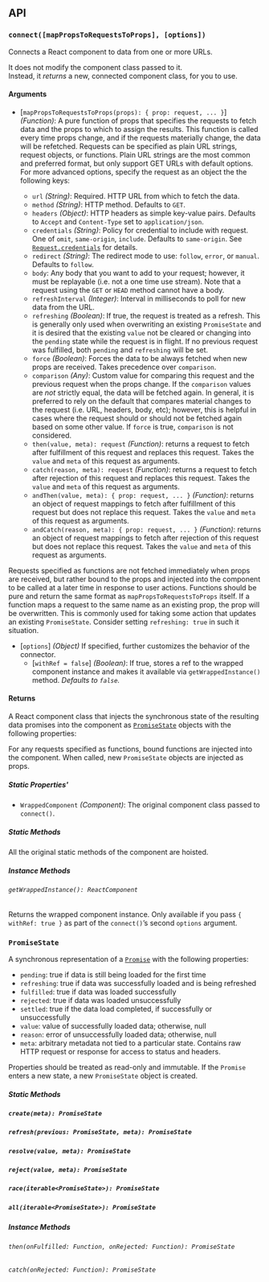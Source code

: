 ## API

### `connect([mapPropsToRequestsToProps], [options])`

Connects a React component to data from one or more URLs.

It does not modify the component class passed to it.  
Instead, it *returns* a new, connected component class, for you to use.

#### Arguments

* [`mapPropsToRequestsToProps(props): { prop: request, ... }`] *(Function)*: A pure function of props that specifies the requests to fetch data and the props to which to assign the results. This function is called every time props change, and if the requests materially change, the data will be refetched. Requests can be specified as plain URL strings, request objects, or functions. Plain URL strings are the most common and preferred format, but only support GET URLs with default options. For more advanced options, specify the request as an object the the following keys:

     - `url` *(String)*: Required. HTTP URL from which to fetch the data.
     - `method` *(String)*: HTTP method. Defaults to `GET`.
     - `headers` *(Object)*: HTTP headers as simple key-value pairs. Defaults to `Accept` and `Content-Type` set to `application/json`.
     - `credentials` *(String)*: Policy for credential to include with request. One of `omit`, `same-origin`, `include`. Defaults to `same-origin`. See [`Request.credentials`](https://developer.mozilla.org/en-US/docs/Web/API/Request/credentials) for details.
     - `redirect` *(String)*: The redirect mode to use: `follow`, `error`, or `manual`. Defaults to `follow`.
     - `body`: Any body that you want to add to your request; however, it must be replayable (i.e. not a one time use stream). Note that a request using the `GET` or `HEAD` method cannot have a body.
     - `refreshInterval` *(Integer)*: Interval in milliseconds to poll for new data from the URL.
     - `refreshing` *(Boolean)*: If true, the request is treated as a refresh. This is generally only used when overwriting an existing `PromiseState` and it is desired that the existing `value` not be cleared or changing into the `pending` state while the request is in flight. If no previous request was fulfilled, both `pending` and `refreshing` will be set.
     - `force` *(Boolean)*: Forces the data to be always fetched when new props are received. Takes precedence over `comparison`.
     - `comparison` *(Any)*: Custom value for comparing this request and the previous request when the props change. If the `comparison` values are *not* strictly equal, the data will be fetched again. In general, it is preferred to rely on the default that compares material changes to the request (i.e. URL, headers, body, etc); however, this is helpful in cases where the request should or should not be fetched again based on some other value. If `force` is true, `comparison` is not considered.
     - `then(value, meta): request` *(Function)*: returns a request to fetch after fulfillment of this request and replaces this request. Takes the `value` and `meta` of this request as arguments.
     - `catch(reason, meta): request` *(Function)*: returns a request to fetch after rejection of this request and replaces this request. Takes the `value` and `meta` of this request as arguments.
     - `andThen(value, meta): { prop: request, ... }` *(Function)*: returns an object of request mappings to fetch after fulfillment of this request but does not replace this request. Takes the `value` and `meta` of this request as arguments.
     - `andCatch(reason, meta): { prop: request, ... }` *(Function)*: returns an object of request mappings to fetch after rejection of this request but does not replace this request. Takes the `value` and `meta` of this request as arguments.

Requests specified as functions are not fetched immediately when props are received, but rather bound to the props and injected into the component to be called at a later time in response to user actions. Functions should be pure and return the same format as `mapPropsToRequestsToProps` itself. If a function maps a request to the same name as an existing prop, the prop will be overwritten. This is commonly used for taking some action that updates an existing `PromiseState`. Consider setting `refreshing: true` in such it situation. 

* [`options`] *(Object)* If specified, further customizes the behavior of the connector.
  * [`withRef = false`] *(Boolean)*: If true, stores a ref to the wrapped component instance and makes it available via `getWrappedInstance()` method. *Defaults to `false`.*

#### Returns

A React component class that injects the synchronous state of the resulting data promises into the component as [`PromiseState`](#promisestate) objects with the following properties:

For any requests specified as functions, bound functions are injected into the component. When called, new `PromiseState` objects are injected as props.

##### Static Properties'

* `WrappedComponent` *(Component)*: The original component class passed to `connect()`.

##### Static Methods

All the original static methods of the component are hoisted.

##### Instance Methods

###### `getWrappedInstance(): ReactComponent`

Returns the wrapped component instance. Only available if you pass `{ withRef: true }` as part of the `connect()`’s second `options` argument.

### `PromiseState`

A synchronous representation of a [`Promise`](https://developer.mozilla.org/en-US/docs/Web/JavaScript/Reference/Global_Objects/Promise) with the following properties:

  - `pending`: true if data is still being loaded for the first time
  - `refreshing`: true if data was successfully loaded and is being refreshed
  - `fulfilled`: true if data was loaded successfully
  - `rejected`: true if data was loaded unsuccessfully
  - `settled`: true if the data load completed, if successfully or unsuccessfully
  - `value`: value of successfully loaded data; otherwise, null
  - `reason`: error of unsuccessfully loaded data; otherwise, null
  - `meta`: arbitrary metadata not tied to a particular state. Contains raw HTTP request or response for access to status and headers. 

Properties should be treated as read-only and immutable. If the `Promise` enters a new state, a new `PromiseState` object is created.

##### Static Methods

##### `create(meta): PromiseState`

##### `refresh(previous: PromiseState, meta): PromiseState`

##### `resolve(value, meta): PromiseState`

##### `reject(value, meta): PromiseState`

##### `race(iterable<PromiseState>): PromiseState`

##### `all(iterable<PromiseState>): PromiseState`


##### Instance Methods

###### `then(onFulfilled: Function, onRejected: Function): PromiseState`

###### `catch(onRejected: Function): PromiseState`

